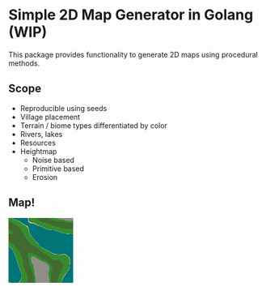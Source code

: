 # Simple 2D Map Generator in Golang (WIP)
This package provides functionality to generate 2D maps using procedural methods.

## Scope
* Reproducible using seeds
* Village placement
* Terrain / biome types differentiated by color
* Rivers, lakes
* Resources
* Heightmap
  * Noise based
  * Primitive based
  * Erosion

## Map!
![alt text](https://raw.githubusercontent.com/Flokey82/go_gens/master/genmap2d/images/rgb.png "Map!")
